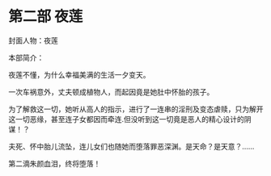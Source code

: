 # 第二部 夜莲

封面人物：夜莲

本部简介：

夜莲不懂，为什么幸福美满的生活一夕变天。

一次车祸意外，丈夫顿成植物人，而起因竟是她肚中怀胎的孩子。

为了解救这一切，她听从高人的指示，进行了一连串的淫刑及变态虐赎，只为解开这一切恶缘，甚至连子女都因而牵连.但没听到这一切竟是恶人的精心设计的阴谋！？

夫死、怀中胎儿流坠，连儿女们也随她而堕落罪恶深渊。是天命？是天意？……

第二滴朱颜血泪，终将堕落！

